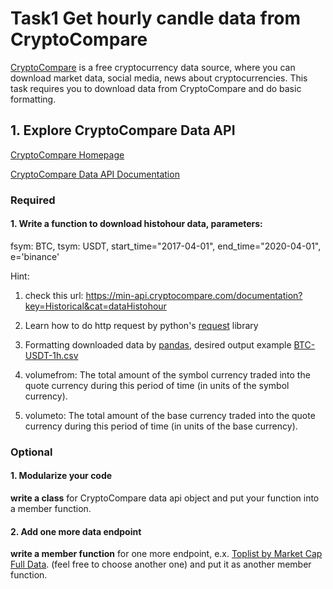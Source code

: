 # Task1 Get hourly candle data from CryptoCompare

[CryptoCompare](https://www.cryptocompare.com/) is a free cryptocurrency data source, where you can download market data, social media, news about cryptocurrencies. This task requires you to download data from CryptoCompare and do basic formatting.

## 1. Explore CryptoCompare Data API

[CryptoCompare Homepage](https://min-api.cryptocompare.com/)

[CryptoCompare Data API Documentation](https://min-api.cryptocompare.com/documentation)

### Required

#### 1. **Write a function** to download histohour data, parameters:

fsym: BTC, tsym: USDT, start_time="2017-04-01", end_time="2020-04-01", e='binance'

Hint:

1. check this url: https://min-api.cryptocompare.com/documentation?key=Historical&cat=dataHistohour

2. Learn how to do http request by python's [request](https://requests.readthedocs.io/en/master/user/quickstart/) library

3. Formatting downloaded data by [pandas](https://pandas.pydata.org/pandas-docs/stable/index.html), desired output example [BTC-USDT-1h.csv](./BTC_USDT_1h.csv)

4. volumefrom: The total amount of the symbol currency traded into the quote currency during this period of time (in units of the symbol currency).

5. volumeto: The total amount of the base currency traded into the quote currency during this period of time (in units of the base currency).

### Optional

#### 1. Modularize your code

**write a class** for CryptoCompare data api object and put your function into a member function.

#### 2. Add one more data endpoint

**write a member function** for one more endpoint, e.x. [Toplist by Market Cap Full Data](https://min-api.cryptocompare.com/documentation?key=Toplists&cat=TopTotalMktCapEndpointFull). (feel free to choose another one) and put it as another member function.

